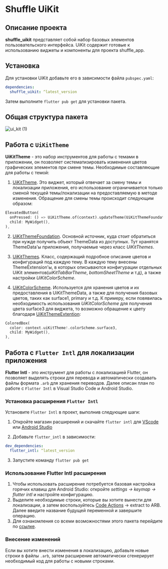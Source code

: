# Shuffle UiKit

## Описание проекта

**shuffle_uikit** представляет собой набор базовых элементов пользовательского интерфейса. UiKit содержит готовые к использованию виджеты и компоненты для проекта shuffle_app.

## Установка

Для установки UiKit добавьте его в зависимости файла `pubspec.yaml`:

```yaml
dependencies:
  shuffle_uikit: ^latest_version
```

Затем выполните `flutter pub get` для установки пакета.

## Общая структура пакета
![ui_kit (1)](https://github.com/shuffle-app/shuffle_uikit/assets/101862863/348d43ea-611e-4505-b298-ce422b12a9dd)

## Работа с `UiKitTheme` 
**UiKitTheme** - это набор инструментов для работы с темами в приложении, он позволяет систематизировать изменения цветов графических элементов при смене темы. Необходимые составляющие для работы с темой:

1. [UiKitTheme](https://github.com/shuffle-app/shuffle_uikit/blob/master/lib/themes/ui_kit_theme.dart). Это виджет, который отвечает за смену темы и локализации приложения, его использование ограничивается только сменой текущей темы/локализации на предоставляемую в методе изменения. Обращение для смены темы происходит следующим образом: 

```dart
ElevatedButton(
  onPressed: () => UiKitTheme.of(context).updateTheme(UiKitThemeFoundation.lightTheme),
  child: MyWidget(),
),
```
2. [UiKitThemeFoundation](https://github.com/shuffle-app/shuffle_uikit/blob/master/lib/foundation/ui_kit_theme_foundation.dart). Основной источник, куда стоит обратиться при нужде получить объект ThemeData из доступных. Тут хранятся ThemeData'ы приложения, получаемые через класс _UiKitThemes_.

3. [UiKitThemes](https://github.com/shuffle-app/shuffle_uikit/blob/master/lib/themes/ui_kit_themes.dart). Класс, содержащий подробное описание цветов и конфигураций под каждую тему. В каждую тему внесены ThemeExtension'ы, в которых описываются конфигурации отдельных UiKit элементов(_uiKitTabBarTheme_, _bottomSheetTheme_ и т.д), а также настройки _UiKitColorScheme_. 
4. [UiKitColorScheme](https://github.com/shuffle-app/shuffle_uikit/blob/master/lib/themes/ui_kit_color_scheme.dart). Используется для хранения цветов и их предоставления в UiKitThemeData, а также для получения базовых цветов, таких как surface1, primary и т.д. К примеру, если повявилась необходимость использования _UiKitColorScheme_ для получения цвета surface3 для виджета, то возможно обращение к цвету благодаря [UiKitThemeExtention](https://github.com/shuffle-app/shuffle_uikit/blob/master/lib/utils/extentions/ui_kit_theme_extention.dart):
```dart
ColoredBox(
  color: context.uiKitTheme!.colorScheme.surface3,
  child: MyWidget(),
),
```


## Работа с `Flutter Intl` для локализации приложения
**Flutter Intl** - это инструмент для работы с локализацией Flutter, он позволяет выделять строки для перевода и автоматически создавать файлы формата `.arb` для хранения переводов. Далее описан план по работе с `Flutter Intl` в Visual Studio Code и Android Studio.

### Установка расширения `Flutter Intl`

Установите `Flutter Intl` в проект, выполнив следующие шаги:

1. Откройте магазин расширений и скачайте `flutter intl` для [VScode](https://marketplace.visualstudio.com/items?itemName=localizely.flutter-intl) или [Android Studio](https://plugins.jetbrains.com/plugin/13666-flutter-intl)

2. Добавьте `flutter_intl` в зависимости:

```yaml
dev_dependencies:
  flutter_intl: ^latest_version
```

3. Запустите команду `flutter pub get`

### Использование Flutter Intl расширения

1. Чтобы использовать расширение потребуется базовая настройка горячих клавиш для Android Studio: откройте _settings -> keymap -> flutter intl_ и настройте конфигурацию. 
2. Выделите необходимые строки, которые вы хотите вынести для локализации, а затем воспользуйтесь [Code Actions](https://code.visualstudio.com/docs/editor/refactoring#_code-actions-quick-fixes-and-refactorings) -> extract to ARB. Далее введите название будущей переменной и завершите операцию. 
3. Для ознакомления со всеми возможностями этого пакета перейдите по [ссылке](https://marketplace.visualstudio.com/items?itemName=localizely.flutter-intl).

### Внесение изменений

Если вы хотите внести изменения в локализацию, добавьте новые строки в файлы `.arb`, затем расширение автоматически сгенерирует необходимый код для работы с новыми строками.
